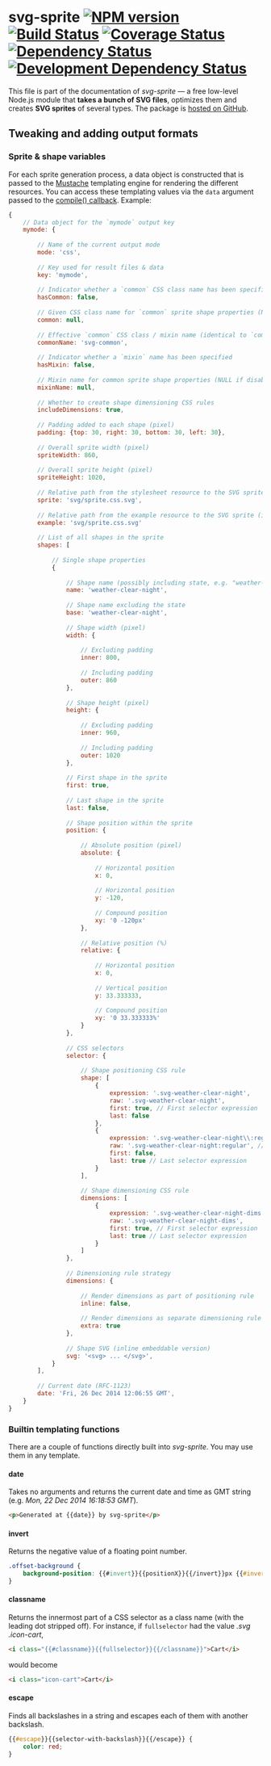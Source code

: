 svg-sprite [![NPM version][npm-image]][npm-url] [![Build Status][travis-image]][travis-url] [![Coverage Status][coveralls-image]][coveralls-url] [![Dependency Status][depstat-image]][depstat-url] [![Development Dependency Status][devdepstat-image]][devdepstat-url]
==========

This file is part of the documentation of *svg-sprite* — a free low-level Node.js module that **takes a bunch of SVG files**, optimizes them and creates **SVG sprites** of several types. The package is [hosted on GitHub](https://github.com/jkphl/svg-sprite).


Tweaking and adding output formats
----------------------------------

### Sprite & shape variables

For each sprite generation process, a data object is constructed that is passed to the [Mustache](http://mustache.github.io/) templating engine for rendering the different resources. You can access these templating values via the `data` argument passed to the [compile() callback](api.md#svgspritercompile-config--callback-). Example:  

```javascript
{  
    // Data object for the `mymode` output key
    mymode: {
    
        // Name of the current output mode
        mode: 'css',
        
        // Key used for result files & data
        key: 'mymode',
        
        // Indicator whether a `common` CSS class name has been specified
        hasCommon: false,
        
        // Given CSS class name for `common` sprite shape properties (NULL if disabled)
        common: null,
        
        // Effective `common` CSS class / mixin name (identical to `common`, defaulting to 'svg-common' if disabled)
        commonName: 'svg-common',
        
        // Indicator whether a `mixin` name has been specified
        hasMixin: false,
        
        // Mixin name for common sprite shape properties (NULL if disabled)
        mixinName: null,
        
        // Whether to create shape dimensioning CSS rules 
        includeDimensions: true,
        
        // Padding added to each shape (pixel)
        padding: {top: 30, right: 30, bottom: 30, left: 30},
        
        // Overall sprite width (pixel)
        spriteWidth: 860,
        
        // Overall sprite height (pixel)
        spriteHeight: 1020,
        
        // Relative path from the stylesheet resource to the SVG sprite
        sprite: 'svg/sprite.css.svg',
        
        // Relative path from the example resource to the SVG sprite (if configured)
        example: 'svg/sprite.css.svg'
        
        // List of all shapes in the sprite
        shapes: [
        
            // Single shape properties
            {  
            
                // Shape name (possibly including state, e.g. "weather-clear-night~hover")
                name: 'weather-clear-night',
                
                // Shape name excluding the state
                base: 'weather-clear-night',
                
                // Shape width (pixel)
                width: {  
                    
                    // Excluding padding
                    inner: 800,
                    
                    // Including padding
                    outer: 860
                },
                
                // Shape height (pixel)
                height: {
                
                    // Excluding padding
                    inner: 960,
                    
                    // Including padding
                    outer: 1020
                },
                
                // First shape in the sprite
                first: true,
                
                // Last shape in the sprite
                last: false,
                
                // Shape position within the sprite
                position: {  
                
                    // Absolute position (pixel)
                    absolute: {
                    
                        // Horizontal position  
                        x: 0,
                        
                        // Horizontal position
                        y: -120,
                        
                        // Compound position
                        xy: '0 -120px'
                    },
                    
                    // Relative position (%)
                    relative: { 
                        
                        // Horizontal position  
                        x: 0,
                        
                        // Vertical position
                        y: 33.333333,
                        
                        // Compound position
                        xy: '0 33.333333%'
                    }
                },
                
                // CSS selectors
                selector: {
                
                    // Shape positioning CSS rule
                    shape: [  
                        {  
                            expression: '.svg-weather-clear-night',
                            raw: '.svg-weather-clear-night',
                            first: true, // First selector expression
                            last: false
                        },
                        {  
                            expression: '.svg-weather-clear-night\\:regular',
                            raw: '.svg-weather-clear-night:regular', // Unescaped version
                            first: false,
                            last: true // Last selector expression
                        }
                    ],
                    
                    // Shape dimensioning CSS rule
                    dimensions: [  
                        {  
                            expression: '.svg-weather-clear-night-dims',
                            raw: '.svg-weather-clear-night-dims',
                            first: true, // First selector expression
                            last: true // Last selector expression
                        }
                    ]
                },
                
                // Dimensioning rule strategy
                dimensions: {  
                
                    // Render dimensions as part of positioning rule
                    inline: false,
                    
                    // Render dimensions as separate dimensioning rule
                    extra: true
                },
                
                // Shape SVG (inline embeddable version)
                svg: '<svg> ... </svg>',
            }
        ],
        
        // Current date (RFC-1123)
        date: 'Fri, 26 Dec 2014 12:06:55 GMT',
    }
}
```


### Builtin templating functions

There are a couple of functions directly built into *svg-sprite*. You may use them in any template.

#### date

Takes no arguments and returns the current date and time as GMT string (e.g. *Mon, 22 Dec 2014 16:18:53 GMT*).

```html
<p>Generated at {{date}} by svg-sprite</p>
```

#### invert

Returns the negative value of a floating point number.

```css
.offset-background {
    background-position: {{#invert}}{{positionX}}{{/invert}}px {{#invert}}{{positionY}}{{/invert}}px;
}
```

#### classname

Returns the innermost part of a CSS selector as a class name (with the leading dot stripped off). For instance, if `fullselector` had the value *.svg .icon-cart*,

```html
<i class="{{#classname}}{{fullselector}}{{/classname}}">Cart</i>
```

would become

```html
<i class="icon-cart">Cart</i>
```

#### escape

Finds all backslashes in a string and escapes each of them with another backslash. 

```css
{{#escape}}{{selector-with-backslash}}{{/escape}} {
    color: red;
}
```


[npm-url]: https://npmjs.org/package/svg-sprite
[npm-image]: https://badge.fury.io/js/svg-sprite.png

[travis-url]: http://travis-ci.org/jkphl/svg-sprite
[travis-image]: https://secure.travis-ci.org/jkphl/svg-sprite.png

[coveralls-url]: https://coveralls.io/r/jkphl/svg-sprite
[coveralls-image]: https://img.shields.io/coveralls/jkphl/svg-sprite.svg

[depstat-url]: https://david-dm.org/jkphl/svg-sprite#info=dependencies
[depstat-image]: https://david-dm.org/jkphl/svg-sprite.svg
[devdepstat-url]: https://david-dm.org/jkphl/svg-sprite#info=devDependencies
[devdepstat-image]: https://david-dm.org/jkphl/svg-sprite/dev-status.svg
